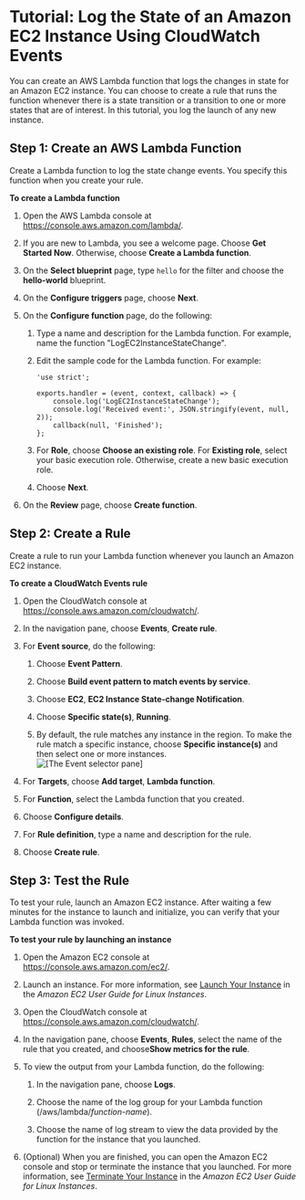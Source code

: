 # Tutorial: Log the State of an Amazon EC2 Instance Using CloudWatch Events<a name="LogEC2InstanceState"></a>

You can create an AWS Lambda function that logs the changes in state for an Amazon EC2 instance\. You can choose to create a rule that runs the function whenever there is a state transition or a transition to one or more states that are of interest\. In this tutorial, you log the launch of any new instance\.

## Step 1: Create an AWS Lambda Function<a name="ec2-create-lambda-function"></a>

Create a Lambda function to log the state change events\. You specify this function when you create your rule\.

**To create a Lambda function**

1. Open the AWS Lambda console at [https://console\.aws\.amazon\.com/lambda/](https://console.aws.amazon.com/lambda/)\.

1. If you are new to Lambda, you see a welcome page\. Choose **Get Started Now**\. Otherwise, choose **Create a Lambda function**\.

1. On the **Select blueprint** page, type `hello` for the filter and choose the **hello\-world** blueprint\.

1. On the **Configure triggers** page, choose **Next**\.

1. On the **Configure function** page, do the following:

   1. Type a name and description for the Lambda function\. For example, name the function "LogEC2InstanceStateChange"\. 

   1. Edit the sample code for the Lambda function\. For example:

      ```
      'use strict';
      
      exports.handler = (event, context, callback) => {
          console.log('LogEC2InstanceStateChange');
          console.log('Received event:', JSON.stringify(event, null, 2));
          callback(null, 'Finished');
      };
      ```

   1. For **Role**, choose **Choose an existing role**\. For **Existing role**, select your basic execution role\. Otherwise, create a new basic execution role\.

   1. Choose **Next**\.

1. On the **Review** page, choose **Create function**\.

## Step 2: Create a Rule<a name="ec2-create-rule"></a>

Create a rule to run your Lambda function whenever you launch an Amazon EC2 instance\.

**To create a CloudWatch Events rule**

1. Open the CloudWatch console at [https://console\.aws\.amazon\.com/cloudwatch/](https://console.aws.amazon.com/cloudwatch/)\.

1. In the navigation pane, choose **Events**, **Create rule**\.

1. For **Event source**, do the following:

   1. Choose **Event Pattern**\.

   1. Choose **Build event pattern to match events by service**\.

   1. Choose **EC2**, **EC2 Instance State\-change Notification**\.

   1. Choose **Specific state\(s\)**, **Running**\.

   1. By default, the rule matches any instance in the region\. To make the rule match a specific instance, choose **Specific instance\(s\)** and then select one or more instances\.  
![\[The Event selector pane\]](http://docs.aws.amazon.com/AmazonCloudWatch/latest/events/images/log_stateec2_using_CWE_1.PNG)

1. For **Targets**, choose **Add target**, **Lambda function**\.

1. For **Function**, select the Lambda function that you created\.

1. Choose **Configure details**\.

1. For **Rule definition**, type a name and description for the rule\.

1. Choose **Create rule**\.

## Step 3: Test the Rule<a name="ec2-test-rule"></a>

To test your rule, launch an Amazon EC2 instance\. After waiting a few minutes for the instance to launch and initialize, you can verify that your Lambda function was invoked\.

**To test your rule by launching an instance**

1. Open the Amazon EC2 console at [https://console\.aws\.amazon\.com/ec2/](https://console.aws.amazon.com/ec2/)\.

1. Launch an instance\. For more information, see [Launch Your Instance](http://docs.aws.amazon.com/AWSEC2/latest/UserGuide/LaunchingAndUsingInstances.html) in the *Amazon EC2 User Guide for Linux Instances*\.

1. Open the CloudWatch console at [https://console\.aws\.amazon\.com/cloudwatch/](https://console.aws.amazon.com/cloudwatch/)\.

1. In the navigation pane, choose **Events**, **Rules**, select the name of the rule that you created, and choose**Show metrics for the rule**\.

1. To view the output from your Lambda function, do the following:

   1. In the navigation pane, choose **Logs**\.

   1. Choose the name of the log group for your Lambda function \(/aws/lambda/*function\-name*\)\.

   1. Choose the name of log stream to view the data provided by the function for the instance that you launched\.

1. \(Optional\) When you are finished, you can open the Amazon EC2 console and stop or terminate the instance that you launched\. For more information, see [Terminate Your Instance](http://docs.aws.amazon.com/AWSEC2/latest/UserGuide/terminating-instances.html) in the *Amazon EC2 User Guide for Linux Instances*\.